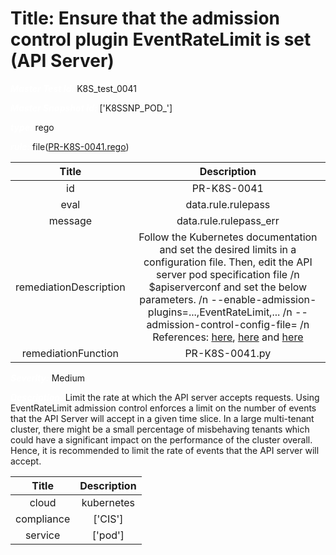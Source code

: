



# Title:  Ensure that the admission control plugin EventRateLimit is set (API Server) 


***<font color="white">Master Test Id:</font>*** K8S_test_0041

***<font color="white">Master Snapshot Id:</font>*** ['K8SSNP_POD_']

***<font color="white">type:</font>*** rego

***<font color="white">rule:</font>*** file([PR-K8S-0041.rego])  
  
  
  
  

|Title|Description|
| :---: | :---: |
|id|PR-K8S-0041|
|eval|data.rule.rulepass|
|message|data.rule.rulepass_err|
|remediationDescription|Follow the Kubernetes documentation and set the desired limits in a configuration file. Then, edit the API server pod specification file /n $apiserverconf and set the below parameters. /n --enable-admission-plugins=...,EventRateLimit,... /n --admission-control-config-file= /n References: <a href='https://kubernetes.io/docs/admin/kube-apiserver/' target='_blank'>here</a>, <a href='https://kubernetes.io/docs/admin/admission-controllers/#eventratelimit' target='_blank'>here</a> and <a href='https://github.com/staebler/community/blob/9873b632f4d99b5d99c38c9b15fe2f8b93d0a746/contributors/design-proposals/admission_control_event_rate_limit.md' target='_blank'>here</a>|
|remediationFunction|PR-K8S-0041.py|


***<font color="white">Severity:</font>*** Medium

***<font color="white">Description:</font>***  Limit the rate at which the API server accepts requests. Using EventRateLimit admission control enforces a limit on the number of events that the API Server will accept in a given time slice. In a large multi-tenant cluster, there might be a small percentage of misbehaving tenants which could have a significant impact on the performance of the cluster overall. Hence, it is recommended to limit the rate of events that the API server will accept.   
  
  

|Title|Description|
| :---: | :---: |
|cloud|kubernetes|
|compliance|['CIS']|
|service|['pod']|



[PR-K8S-0041.rego]: https://github.com/prancer-io/prancer-compliance-test/tree/master/kubernetes/cloud/PR-K8S-0041.rego
